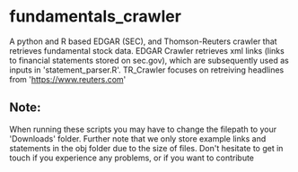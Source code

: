 # fundamentals_crawler
A python and R based EDGAR (SEC), and Thomson-Reuters crawler that retrieves fundamental
stock data. EDGAR Crawler retrieves xml links (links to financial statements stored on sec.gov),
which are subsequently used as inputs in 'statement_parser.R'. TR_Crawler focuses on retreiving
headlines from 'https://www.reuters.com'

## Note:
When running these scripts you may have to change the filepath to your 'Downloads'
folder. Further note that we only store example links and statements in the obj folder
due to the size of files. Don't hesitate to get in touch if you experience any problems,
or if you want to contribute
